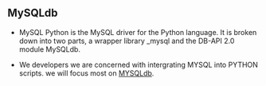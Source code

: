  ## MySQLdb

- MySQL Python is the MySQL driver for the Python language. It is broken down into two parts, a wrapper library _mysql and the DB-API 2.0 module MySQLdb.

- We developers we are concerned with intergrating MYSQL into PYTHON scripts. we will focus most on [MYSQLdb](https://www.mikusa.com/python-mysql-docs/introduction.html).


